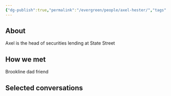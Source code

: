 ```yaml
---
{"dg-publish":true,"permalink":"/evergreen/people/axel-hester/","tags":["people","work/proto_ventures"]}
---
```


## About
Axel is the head of securities lending at State Street

## How we met
Brookline dad friend

## Selected conversations
